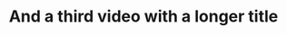 ---
title: And a third video with a longer title
yturl: //www.youtube.com/watch?v=uw8dW9Hyno0
image: preparation.jpg
---